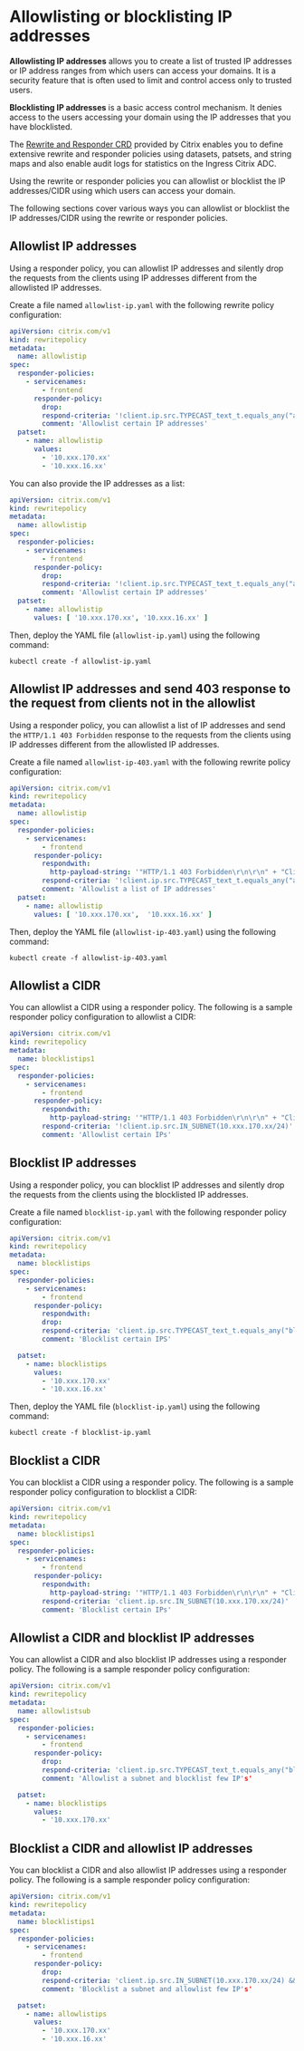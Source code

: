 # Allowlisting or blocklisting IP addresses

**Allowlisting IP addresses** allows you to create a list of trusted IP addresses or IP address ranges from which users can access your domains. It is a security feature that is often used to limit and control access only to trusted users.

**Blocklisting IP addresses** is a basic access control mechanism. It denies access to the users accessing your domain using the IP addresses that you have blocklisted.

The [Rewrite and Responder CRD](https://developer-docs.citrix.com/projects/citrix-k8s-ingress-controller/en/latest/crds/rewrite-responder/) provided by Citrix enables you to define extensive rewrite and responder policies using datasets, patsets, and string maps and also enable audit logs for statistics on the Ingress Citrix ADC.

Using the rewrite or responder policies you can allowlist or blocklist the IP addresses/CIDR using which users can access your domain.

The following sections cover various ways you can allowlist or blocklist the IP addresses/CIDR using the rewrite or responder policies.

## Allowlist IP addresses

Using a responder policy, you can allowlist IP addresses and silently drop the requests from the clients using IP addresses different from the allowlisted IP addresses.

Create a file named `allowlist-ip.yaml` with the following rewrite policy configuration:

```yml
apiVersion: citrix.com/v1
kind: rewritepolicy
metadata:
  name: allowlistip
spec:
  responder-policies:
    - servicenames:
        - frontend
      responder-policy:
        drop:
        respond-criteria: '!client.ip.src.TYPECAST_text_t.equals_any("allowlistip")'
        comment: 'Allowlist certain IP addresses'
  patset:
    - name: allowlistip
      values:
        - '10.xxx.170.xx'
        - '10.xxx.16.xx'
```

You can also provide the IP addresses as a list:

```yml
apiVersion: citrix.com/v1
kind: rewritepolicy
metadata:
  name: allowlistip
spec:
  responder-policies:
    - servicenames:
        - frontend
      responder-policy:
        drop:
        respond-criteria: '!client.ip.src.TYPECAST_text_t.equals_any("allowlistip")'
        comment: 'Allowlist certain IP addresses'
  patset:
    - name: allowlistip
      values: [ '10.xxx.170.xx', '10.xxx.16.xx' ]
```

Then, deploy the YAML file (`allowlist-ip.yaml`) using the following command:

    kubectl create -f allowlist-ip.yaml

## Allowlist IP addresses and send 403 response to the request from clients not in the allowlist

Using a responder policy, you can allowlist a list of IP addresses and send the `HTTP/1.1 403 Forbidden` response to the requests from the clients using IP addresses different from the allowlisted IP addresses.

Create a file named `allowlist-ip-403.yaml` with the following rewrite policy configuration:

```yml
apiVersion: citrix.com/v1
kind: rewritepolicy
metadata:
  name: allowlistip
spec:
  responder-policies:
    - servicenames:
        - frontend
      responder-policy:
        respondwith:
          http-payload-string: '"HTTP/1.1 403 Forbidden\r\n\r\n" + "Client: " + CLIENT.IP.SRC + " is not authorized to access URL:" + HTTP.REQ.URL.HTTP_URL_SAFE +"\n"'
        respond-criteria: '!client.ip.src.TYPECAST_text_t.equals_any("allowlistip")'
        comment: 'Allowlist a list of IP addresses'
  patset:
    - name: allowlistip
      values: [ '10.xxx.170.xx',  '10.xxx.16.xx' ]
```

Then, deploy the YAML file (`allowlist-ip-403.yaml`) using the following command:

    kubectl create -f allowlist-ip-403.yaml

## Allowlist a CIDR

You can allowlist a CIDR using a responder policy. The following is a sample responder policy configuration to allowlist a CIDR:

```yml
apiVersion: citrix.com/v1
kind: rewritepolicy
metadata:
  name: blocklistips1
spec:
  responder-policies:
    - servicenames:
        - frontend
      responder-policy:
        respondwith:
          http-payload-string: '"HTTP/1.1 403 Forbidden\r\n\r\n" + "Client: " + CLIENT.IP.SRC + " is not authorized to access URL:" + HTTP.REQ.URL.HTTP_URL_SAFE +"\n"'
        respond-criteria: '!client.ip.src.IN_SUBNET(10.xxx.170.xx/24)'
        comment: 'Allowlist certain IPs'
```

## Blocklist IP addresses

Using a responder policy, you can blocklist IP addresses and silently drop the requests from the clients using the blocklisted IP addresses.

Create a file named `blocklist-ip.yaml` with the following responder policy configuration:

```yml
apiVersion: citrix.com/v1
kind: rewritepolicy
metadata:
  name: blocklistips
spec:
  responder-policies:
    - servicenames:
        - frontend
      responder-policy:
        respondwith:
        drop:
        respond-criteria: 'client.ip.src.TYPECAST_text_t.equals_any("blocklistips")'
        comment: 'Blocklist certain IPS'

  patset:
    - name: blocklistips
      values:
        - '10.xxx.170.xx'
        - '10.xxx.16.xx'
```

Then, deploy the YAML file (`blocklist-ip.yaml`) using the following command:

    kubectl create -f blocklist-ip.yaml

## Blocklist a CIDR

You can blocklist a CIDR using a responder policy. The following is a sample responder policy configuration to blocklist a CIDR:

```yml
apiVersion: citrix.com/v1
kind: rewritepolicy
metadata:
  name: blocklistips1
spec:
  responder-policies:
    - servicenames:
        - frontend
      responder-policy:
        respondwith:
          http-payload-string: '"HTTP/1.1 403 Forbidden\r\n\r\n" + "Client: " + CLIENT.IP.SRC + " is not authorized to access URL:" + HTTP.REQ.URL.HTTP_URL_SAFE +"\n"'
        respond-criteria: 'client.ip.src.IN_SUBNET(10.xxx.170.xx/24)'
        comment: 'Blocklist certain IPs'
```

## Allowlist a CIDR and blocklist IP addresses

You can allowlist a CIDR and also blocklist IP addresses using a responder policy. The following is a sample responder policy configuration:

```yml
apiVersion: citrix.com/v1
kind: rewritepolicy
metadata:
  name: allowlistsub
spec:
  responder-policies:
    - servicenames:
        - frontend
      responder-policy:
        drop:
        respond-criteria: 'client.ip.src.TYPECAST_text_t.equals_any("blocklistips") || !client.ip.src.IN_SUBNET(10.xxx.170.xx/24)'
        comment: 'Allowlist a subnet and blocklist few IP's'

  patset:
    - name: blocklistips
      values:
        - '10.xxx.170.xx'
```

## Blocklist a CIDR and allowlist IP addresses

You can blocklist a CIDR and also allowlist IP addresses using a responder policy. The following is a sample responder policy configuration:

```yml
apiVersion: citrix.com/v1
kind: rewritepolicy
metadata:
  name: blocklistips1
spec:
  responder-policies:
    - servicenames:
        - frontend
      responder-policy:
        drop:
        respond-criteria: 'client.ip.src.IN_SUBNET(10.xxx.170.xx/24) && !client.ip.src.TYPECAST_text_t.equals_any("allowlistips")'
        comment: 'Blocklist a subnet and allowlist few IP's'

  patset:
    - name: allowlistips
      values:
        - '10.xxx.170.xx'
        - '10.xxx.16.xx'
```